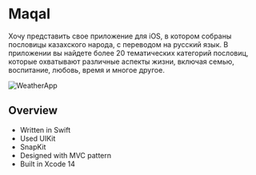 # Maqal

Хочу представить свое приложение для iOS, в котором собраны пословицы казахского народа, c переводом на русский язык. 
В приложении вы найдете более 20 тематических категорий пословиц, которые охватывают различные аспекты жизни, включая семью, воспитание, любовь, время и многое другое.

![WeatherApp]()

## Overview
- Written in Swift
- Used UIKit
- SnapKit
- Designed with MVC pattern
- Built in Xcode 14
